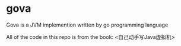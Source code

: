 # gova
Gova is a JVM implemention written by go programming language

  All of the code in this repo is from the book: <自己动手写Java虚拟机>
